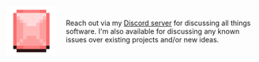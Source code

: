 <div style="display: flex; align-items: center;">
  <img src="sprite.png" width="100px" style="margin-right: 20px;">
  <span>
    Reach out via my <a href="https://discord.gg/ydH7hHdX8k">Discord server</a> for discussing all things software. I'm also available for discussing any known issues over existing projects and/or new ideas.
  </span>
</div>
